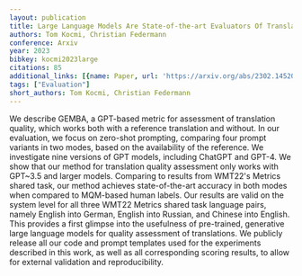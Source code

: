 ```yaml
---
layout: publication
title: Large Language Models Are State-of-the-art Evaluators Of Translation Quality
authors: Tom Kocmi, Christian Federmann
conference: Arxiv
year: 2023
bibkey: kocmi2023large
citations: 85
additional_links: [{name: Paper, url: 'https://arxiv.org/abs/2302.14520'}]
tags: ["Evaluation"]
short_authors: Tom Kocmi, Christian Federmann
---
```

We describe GEMBA, a GPT-based metric for assessment of translation quality,
which works both with a reference translation and without. In our evaluation,
we focus on zero-shot prompting, comparing four prompt variants in two modes,
based on the availability of the reference. We investigate nine versions of GPT
models, including ChatGPT and GPT-4. We show that our method for translation
quality assessment only works with GPT~3.5 and larger models. Comparing to
results from WMT22's Metrics shared task, our method achieves state-of-the-art
accuracy in both modes when compared to MQM-based human labels. Our results are
valid on the system level for all three WMT22 Metrics shared task language
pairs, namely English into German, English into Russian, and Chinese into
English. This provides a first glimpse into the usefulness of pre-trained,
generative large language models for quality assessment of translations. We
publicly release all our code and prompt templates used for the experiments
described in this work, as well as all corresponding scoring results, to allow
for external validation and reproducibility.